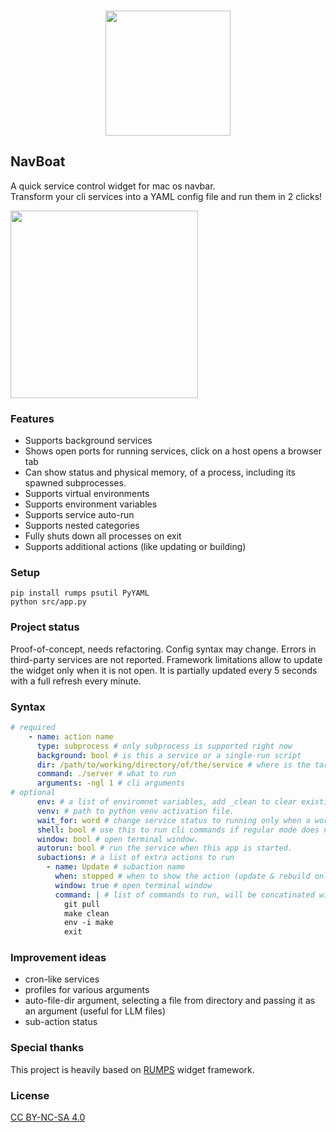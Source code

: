 

<p align="center">
  <br />
  <img src="https://i.imgur.com/tCGf9Js.png" height="200">
</p>
  
## NavBoat
A quick service control widget for mac os navbar.  
Transform your cli services into a YAML config file and run them in 2 clicks!  
  
<img src="https://i.imgur.com/mEsVQQS.png" height="300">

### Features
- Supports background services
- Shows open ports for running services, click on a host opens a browser tab
- Can show status and physical memory, of a process, including its spawned subprocesses.
- Supports virtual environments
- Supports environment variables
- Supports service auto-run
- Supports nested categories
- Fully shuts down all processes on exit
- Supports additional actions (like updating or building)

### Setup
`pip install rumps psutil PyYAML`  
`python src/app.py`

### Project status
Proof-of-concept, needs refactoring. 
Config syntax may change. Errors in third-party services are not reported.
Framework limitations allow to update the widget only when it is not open.
It is partially updated every 5 seconds with a full refresh every minute.

### Syntax
```YAML
# required
    - name: action name
      type: subprocess # only subprocess is supported right now
      background: bool # is this a service or a single-run script
      dir: /path/to/working/directory/of/the/service # where is the target dir located
      command: ./server # what to run
      arguments: -ngl 1 # cli arguments
# optional
      env: # a list of enviromnet variables, add _clean to clear existing env.variables
      venv: # path to python venv activation file.
      wait_for: word # change service status to running only when a word is found in stdout (or on timeout). Stderr and sub-process stdout is not supported.
      shell: bool # use this to run cli commands if regular mode does not work, in this case all commands should be passed in "command" and "arguments" should be empty (TODO: fix).
      window: bool # open terminal window.
      autorun: bool # run the service when this app is started.
      subactions: # a list of extra actions to run
        - name: Update # subaction name
          when: stopped # when to show the action (update & rebuild only whe the service is running, make api calls when it is running)
          window: true # open terminal window
          command: | # list of commands to run, will be concatinated with `&&`
            git pull
            make clean
            env -i make
            exit
```

### Improvement ideas
- cron-like services
- profiles for various arguments
- auto-file-dir argument, selecting a file from directory and passing it as an argument (useful for LLM files)
- sub-action status
  
### Special thanks
This project is heavily based on [RUMPS](https://github.com/jaredks/rumps) widget framework.
  
### License
[CC BY-NC-SA 4.0](https://creativecommons.org/licenses/by-nc-sa/4.0/)